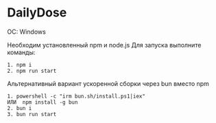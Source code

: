 # DailyDose

OC: Windows

Необходим установленный npm и node.js
Для запуска выполните команды:

```
1. npm i
2. npm run start
```

Альтернативный вариант ускоренной сборки через bun вместо npm

```
1. powershell -c "irm bun.sh/install.ps1|iex"
ИЛИ  npm install -g bun
2. bun i
3. bun run start
```